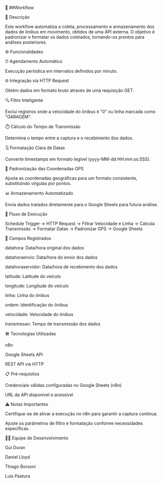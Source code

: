 📌 ##Workflow 

🚀 Descrição

Este workflow automatiza a coleta, processamento e armazenamento dos dados de ônibus em movimento, obtidos de uma API externa. O objetivo é padronizar e formatar os dados coletados, tornando-os prontos para análises posteriores.

⚙️ Funcionalidades

⏰ Agendamento Automático

Execução periódica em intervalos definidos por minuto.

🌐 Integração via HTTP Request

Obtém dados em formato bruto através de uma requisição GET.

🔍 Filtro Inteligente

Exclui registros onde a velocidade do ônibus é "0" ou linha marcada como "GARAGEM".

⏱️ Cálculo do Tempo de Transmissão

Determina o tempo entre a captura e o recebimento dos dados.

🗓️ Formatação Clara de Datas

Converte timestamps em formato legível (yyyy-MM-dd HH:mm:ss:SSS).

📍 Padronização das Coordenadas GPS

Ajusta as coordenadas geográficas para um formato consistente, substituindo vírgulas por pontos.

📊 Armazenamento Automatizado

Envia dados tratados diretamente para o Google Sheets para futura análise.

🔄 Fluxo de Execução

Schedule Trigger → HTTP Request → Filtrar Velocidade e Linha → Calcula Transmissão → Formatar Datas → Padronizar GPS → Google Sheets

📝 Campos Registrados

datahora: Data/hora original dos dados

datahoraenvio: Data/hora do envio dos dados

datahoraservidor: Data/hora de recebimento dos dados

latitude: Latitude do veículo

longitude: Longitude do veículo

linha: Linha do ônibus

ordem: Identificação do ônibus

velocidade: Velocidade do ônibus

transmissao: Tempo de transmissão dos dados

🛠️ Tecnologias Utilizadas

n8n

Google Sheets API

REST API via HTTP

📋 Pré-requisitos

Credenciais válidas configuradas no Google Sheets (n8n)

URL da API disponível e acessível

⚠️ Notas Importantes

Certifique-se de ativar a execução no n8n para garantir a captura contínua.

Ajuste os parâmetros de filtro e formatação conforme necessidades específicas.

👨‍💻 Equipe de Desenvolvimento

Gui Duran

Daniel Lloyd

Thiago Borsoni

Luis Pastura
